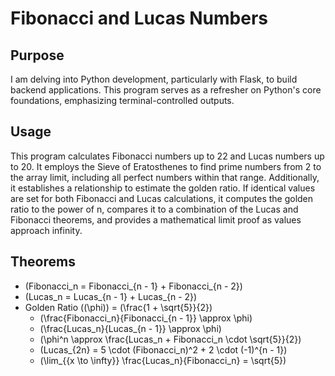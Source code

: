 # Fibonacci and Lucas Numbers

## Purpose

I am delving into Python development, particularly with Flask, to build backend applications. This program serves as a refresher on Python's core foundations, emphasizing terminal-controlled outputs.

## Usage

This program calculates Fibonacci numbers up to 22 and Lucas numbers up to 20. It employs the Sieve of Eratosthenes to find prime numbers from 2 to the array limit, including all perfect numbers within that range. Additionally, it establishes a relationship to estimate the golden ratio. If identical values are set for both Fibonacci and Lucas calculations, it computes the golden ratio to the power of n, compares it to a combination of the Lucas and Fibonacci theorems, and provides a mathematical limit proof as values approach infinity.

## Theorems

- \(Fibonacci_n = Fibonacci_{n - 1} + Fibonacci_{n - 2}\)
- \(Lucas_n = Lucas_{n - 1} + Lucas_{n - 2}\)
- Golden Ratio (\(\phi\)) = \(\frac{1 + \sqrt{5}}{2}\)
  - \(\frac{Fibonacci_n}{Fibonacci_{n - 1}} \approx \phi\)
  - \(\frac{Lucas_n}{Lucas_{n - 1}} \approx \phi\)
  - \(\phi^n \approx \frac{Lucas_n + Fibonacci_n \cdot \sqrt{5}}{2}\)
  - \(Lucas_{2n} = 5 \cdot (Fibonacci_n)^2 + 2 \cdot (-1)^{n - 1}\)
  - \(\lim_{{x \to \infty}} \frac{Lucas_n}{Fibonacci_n} = \sqrt{5}\)
